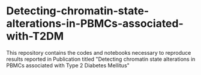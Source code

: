 # Detecting-chromatin-state-alterations-in-PBMCs-associated-with-T2DM
This repository contains the codes and notebooks necessary to reproduce results reported in Publication titled "Detecting chromatin state alterations in PBMCs associated with Type 2 Diabetes Mellitus"
